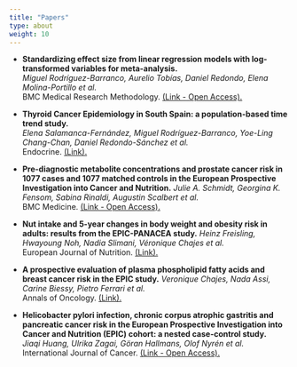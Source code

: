 ```yaml
---
title: "Papers"
type: about
weight: 10
---
```


* **Standardizing effect size from linear regression models with log-transformed variables for meta-analysis.**  
*Miguel Rodríguez-Barranco, Aurelio Tobías, Daniel Redondo, Elena Molina-Portillo et al.*  
BMC Medical Research Methodology. [(Link - Open Access).](https://bmcmedresmethodol.biomedcentral.com/articles/10.1186/s12874-017-0322-8)


* **Thyroid Cancer Epidemiology in South Spain: a population-based time trend study.**  
*Elena Salamanca-Fernández, Miguel Rodríguez-Barranco, Yoe-Ling Chang-Chan, Daniel Redondo-Sánchez et al.*  
Endocrine. [(Link).](https://link.springer.com/article/10.1007%2Fs12020-018-1681-6)

* **Pre-diagnostic metabolite concentrations and prostate cancer risk in 1077 cases and 1077 matched controls in the European Prospective Investigation into Cancer and Nutrition.**
*Julie A. Schmidt, Georgina K. Fensom, Sabina Rinaldi, Augustin Scalbert et al.*  
BMC Medicine. [(Link - Open Access).](https://bmcmedicine.biomedcentral.com/articles/10.1186/s12916-017-0885-6)

* **Nut intake and 5-year changes in body weight and obesity risk in adults: results from the EPIC-PANACEA study.**
*Heinz Freisling, Hwayoung Noh, Nadia Slimani, Véronique Chajes et al.*  
European Journal of Nutrition.  [(Link).](https://link.springer.com/article/10.1007%2Fs00394-017-1513-0)

* **A prospective evaluation of plasma phospholipid fatty acids and breast cancer risk in the EPIC study.** *Veronique Chajes, Nada Assi, Carine Biessy, Pietro Ferrari et al.*  
Annals of Oncology. [(Link).](https://academic.oup.com/annonc/article-abstract/28/11/2836/4161471)

* **Helicobacter pylori infection, chronic corpus atrophic gastritis and pancreatic cancer risk in the European Prospective Investigation into Cancer and Nutrition (EPIC) cohort: a nested case-control study.**  
*Jiaqi Huang, Ulrika Zagai, Göran Hallmans, Olof Nyrén et al.*  
International Journal of Cancer. [(Link - Open Access).](https://onlinelibrary.wiley.com/doi/abs/10.1002/ijc.30590)